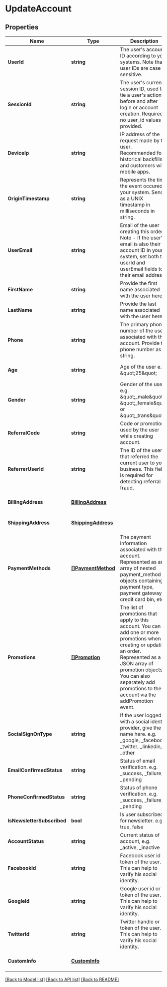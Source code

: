# UpdateAccount

## Properties
Name | Type | Description | Notes
------------ | ------------- | ------------- | -------------
**UserId** | **string** | The user&#39;s account ID according to your systems. Note that user IDs are case sensitive. | [optional] [default to null]
**SessionId** | **string** | The user&#39;s current session ID, used to tie a user&#39;s action before and after login or account creation. Required if no user_id values is provided. | [optional] [default to null]
**DeviceIp** | **string** | IP address of the request made by the user. Recommended for historical backfills and customers with mobile apps. | [optional] [default to null]
**OriginTimestamp** | **string** | Represents the time the event occured in your system. Send as a UNIX timestamp in milliseconds in string. | [optional] [default to null]
**UserEmail** | **string** | Email of the user creating this order. Note - If the user&#39;s email is also their account ID in your system, set both the userId and userEmail fields to their email address. | [optional] [default to null]
**FirstName** | **string** | Provide the first name associated with the user here. | [optional] [default to null]
**LastName** | **string** | Provide the last name associated with the user here. | [optional] [default to null]
**Phone** | **string** | The primary phone number of the user associated with this account. Provide the phone number as a string. | [optional] [default to null]
**Age** | **string** | Age of the user e.g. \&quot;25\&quot; | [optional] [default to null]
**Gender** | **string** | Gender of the user e.g. \&quot;_male\&quot;, \&quot;_female\&quot; or \&quot;_trans\&quot; | [optional] [default to null]
**ReferralCode** | **string** | Code or promotion used by the user while creating account. | [optional] [default to null]
**ReferrerUserId** | **string** | The ID of the user that referred the current user to your business. This field is required for detecting referral fraud. | [optional] [default to null]
**BillingAddress** | [**BillingAddress**](BillingAddress.md) |  | [optional] [default to null]
**ShippingAddress** | [**ShippingAddress**](ShippingAddress.md) |  | [optional] [default to null]
**PaymentMethods** | [**[]PaymentMethod**](PaymentMethod.md) | The payment information associated with this account. Represented as an array of nested payment_method objects containing payment type, payment gateway, credit card bin, etc. | [optional] [default to null]
**Promotions** | [**[]Promotion**](Promotion.md) | The list of promotions that apply to this account. You can add one or more promotions when creating or updating an order. Represented as a JSON array of promotion objects. You can also separately add promotions to the account via the addPromotion event. | [optional] [default to null]
**SocialSignOnType** | **string** | If the user logged in with a social identify provider, give the name here. e.g. _google, _facebook, _twitter, _linkedin, _other | [optional] [default to null]
**EmailConfirmedStatus** | **string** | Status of email verification. e.g. _success, _failure, _pending | [optional] [default to null]
**PhoneConfirmedStatus** | **string** | Status of phone verification. e.g. _success, _failure, _pending | [optional] [default to null]
**IsNewsletterSubscribed** | **bool** | Is user subscribed for newsletter. e.g. true, false | [optional] [default to null]
**AccountStatus** | **string** | Current status of account, e.g. _active, _inactive | [optional] [default to null]
**FacebookId** | **string** | Facebook user id or token of the user. This can help to varify his social identity. | [optional] [default to null]
**GoogleId** | **string** | Google user id or token of the user. This can help to varify his social identity. | [optional] [default to null]
**TwitterId** | **string** | Twitter handle or token of the user. This can help to varify his social identity. | [optional] [default to null]
**CustomInfo** | [**CustomInfo**](CustomInfo.md) |  | [optional] [default to null]

[[Back to Model list]](../README.md#documentation-for-models) [[Back to API list]](../README.md#documentation-for-api-endpoints) [[Back to README]](../README.md)


